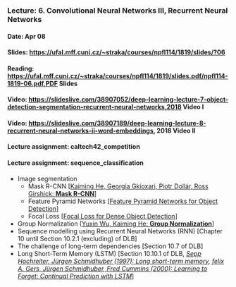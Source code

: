 ### Lecture: 6. Convolutional Neural Networks III, Recurrent Neural Networks
#### Date: Apr 08
#### Slides: https://ufal.mff.cuni.cz/~straka/courses/npfl114/1819/slides/?06
#### Reading: https://ufal.mff.cuni.cz/~straka/courses/npfl114/1819/slides.pdf/npfl114-1819-06.pdf,PDF Slides
#### Video: https://slideslive.com/38907052/deep-learning-lecture-7-object-detection-segmentation-recurrent-neural-networks,2018 Video I
#### Video: https://slideslive.com/38907189/deep-learning-lecture-8-recurrent-neural-networks-ii-word-embeddings, 2018 Video II
#### Lecture assignment: caltech42_competition
#### Lecture assignment: sequence_classification

- Image segmentation
  - Mask R-CNN [[Kaiming He, Georgia Gkioxari, Piotr Dollár, Ross Girshick: **Mask R-CNN**](https://arxiv.org/abs/1703.06870)]
  - Feature Pyramid Networks [[Feature Pyramid Networks for Object Detection](https://arxiv.org/abs/1612.03144)]
  - Focal Loss [[Focal Loss for Dense Object Detection](https://arxiv.org/abs/1708.02002)]
- Group Normalization [[Yuxin Wu, Kaiming He: **Group Normalization**](https://arxiv.org/abs/1803.08494)]
- Sequence modelling using Recurrent Neural Networks (RNN) [Chapter 10 until Section 10.2.1 (excluding) of DLB]
- The challenge of long-term dependencies [Section 10.7 of DLB]
- Long Short-Term Memory (LSTM) [Section 10.10.1 of DLB, *[Sepp Hochreiter, Jürgen Schmidhuber (1997): Long short-term memory](http://www.bioinf.jku.at/publications/older/2604.pdf), [felix A. Gers, Jürgen Schmidhuber, Fred Cummins (2000): Learning to Forget: Continual Prediction with LSTM](ftp://ftp.idsia.ch/pub/juergen/FgGates-NC.pdf)*]
